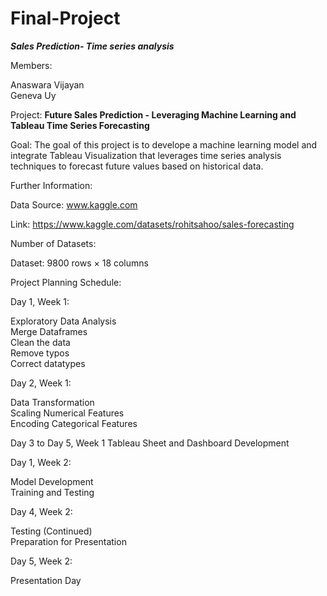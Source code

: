 # Final-Project
_**Sales Prediction- Time series analysis**_


Members:

Anaswara Vijayan  
Geneva Uy

Project: **Future Sales Prediction - Leveraging Machine Learning and Tableau Time Series Forecasting**


Goal: The goal of this project is to develope a machine learning model and integrate Tableau Visualization that leverages time series analysis techniques to forecast future values based on historical data.

Further Information:

Data Source: www.kaggle.com

Link: https://www.kaggle.com/datasets/rohitsahoo/sales-forecasting

Number of Datasets:

Dataset: 9800 rows × 18 columns   

Project Planning Schedule:

Day 1, Week 1:

Exploratory Data Analysis  
Merge Dataframes  
Clean the data  
Remove typos  
Correct datatypes  

Day 2, Week 1:

Data Transformation  
Scaling Numerical Features   
Encoding Categorical Features  

Day 3 to Day 5, Week 1 
Tableau Sheet and Dashboard Development 

Day 1, Week 2:

Model Development  
Training and Testing   

Day 4, Week 2:

Testing (Continued)  
Preparation for Presentation  

Day 5, Week 2:

Presentation Day  
